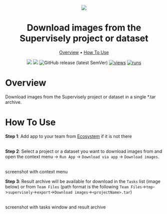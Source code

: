 <div align="center" markdown>
<img src="https://github.com/supervisely-ecosystem/download-images/assets/119248312/269e6cd5-2cdf-4d2e-972f-abebcbe63b5d"/>

# Download images from the Supervisely project or dataset

<p align="center">
  <a href="#Overview">Overview</a> •
  <a href="#How-To-Use">How To Use</a>
</p>

[![](https://img.shields.io/badge/supervisely-ecosystem-brightgreen)](https://ecosystem.supervise.ly/apps/supervisely-ecosystem/download-images)
[![](https://img.shields.io/badge/slack-chat-green.svg?logo=slack)](https://supervise.ly/slack)
![GitHub release (latest SemVer)](https://img.shields.io/github/v/release/supervisely-ecosystem/download-images)
[![views](https://app.supervise.ly/img/badges/views/supervisely-ecosystem/download-images.png)](https://supervise.ly)
[![runs](https://app.supervise.ly/img/badges/runs/supervisely-ecosystem/download-images.png)](https://supervise.ly)

</div>

# Overview

Download images from the Supervisely project or dataset in a single \*.tar archive.

# How To Use

**Step 1**: Add app to your team from [Ecosystem](https://ecosystem.supervise.ly/apps/download-images) if it is not there<br><br>

**Step 2**: Select a project or a dataset you want to download images from and open the context menu -> `Run App` -> `Download via app` -> `Download images`.<br>

<br>screenshot with context menu<br>

**Step 3**: Result archive will be available for download in the `Tasks` list (image below) or from `Team Files` (path format is the following `Team Files`->`tmp`->`supervisely`->`export`->`Download images`->`<projectName>.tar`)<br>

<br>screenshot with tasks window and result archive<br>
